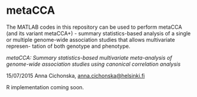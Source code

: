 # metaCCA
The MATLAB codes in this repository can be used to perform metaCCA
(and its variant metaCCA+) - summary statistics-based analysis of a 
single or multiple genome-wide association studies that allows 
multivariate represen- tation of both genotype and phenotype.


*metaCCA: Summary statistics-based multivariate meta-analysis 
of genome-wide association studies using canonical correlation analysis*


15/07/2015 Anna Cichonska, anna.cichonska@helsinki.fi

R implementation coming soon.
